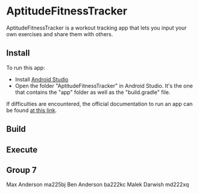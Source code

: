 # AptitudeFitnessTracker

AptitudeFitnessTracker is a workout tracking app that lets you input your own exercises and share them with others.

## Install
To run this app:
* Install [Android Studio][androidStudio]
* Open the folder "AptitudeFitnessTracker" in Android Studio. It's the one that contains the "app" folder as well as the "build.gradle" file.


If difficulties are encountered, the official documentation to run an app can be found [at this link][runAppsDocumentation].

## Build


## Execute



## Group 7

Max Anderson ma225bj
Ben Anderson ba222kc
Malek Darwish md222xq

[runAppsDocumentation]: https://developer.android.com/studio/run/emulator
[androidStudio]: https://developer.android.com/studio/